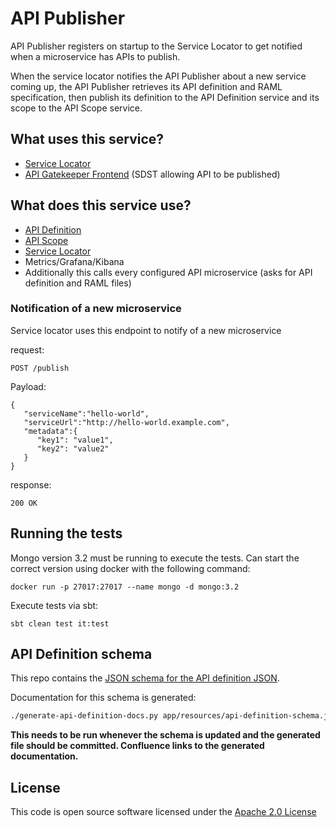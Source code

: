 # API Publisher
API Publisher registers on startup to the Service Locator to get notified when a microservice has APIs to publish.

When the service locator notifies the API Publisher about a new service coming up,
the API Publisher retrieves its API definition and RAML specification, 
then publish its definition to the API Definition service and its scope to the API Scope service.

## What uses this service?
* [Service Locator](https://github.com/HMRC/service-locator)
* [API Gatekeeper Frontend](https://github.com/hmrc/api-gatekeeper-frontend) (SDST allowing API to be published)

## What does this service use?
* [API Definition](https://github.com/HMRC/api-definition)
* [API Scope](https://github.com/HMRC/api-scope)
* [Service Locator](https://github.com/HMRC/service-locator)
* Metrics/Grafana/Kibana
* Additionally this calls every configured API microservice (asks for API definition and RAML files)

### Notification of a new microservice
Service locator uses this endpoint to notify of a new microservice

request: 
```
POST /publish
```
Payload:
```
{
   "serviceName":"hello-world",
   "serviceUrl":"http://hello-world.example.com",
   "metadata":{
      "key1": "value1",
      "key2": "value2"
   }
}
```
response:
```
200 OK
```

## Running the tests
Mongo version 3.2 must be running to execute the tests.
Can start the correct version using docker with the following command:
```
docker run -p 27017:27017 --name mongo -d mongo:3.2
```

Execute tests via sbt:
```
sbt clean test it:test
```

## API Definition schema

This repo contains the [JSON schema for the API definition JSON](app/resources/api-definition-schema.json).

Documentation for this schema is generated:

```bash
./generate-api-definition-docs.py app/resources/api-definition-schema.json > docs/api-definition.md
```

**This needs to be run whenever the schema is updated and the generated file should be committed. Confluence links to the generated documentation.**


## License
This code is open source software licensed under the [Apache 2.0 License]("http://www.apache.org/licenses/LICENSE-2.0.html")
